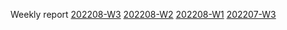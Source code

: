Weekly report
[202208-W3](/weekly/202208W3.html)
[202208-W2](/weekly/202208W2.html)
[202208-W1](/weekly/202208W1.html)
[202207-W3](/weekly/202207W3.html)